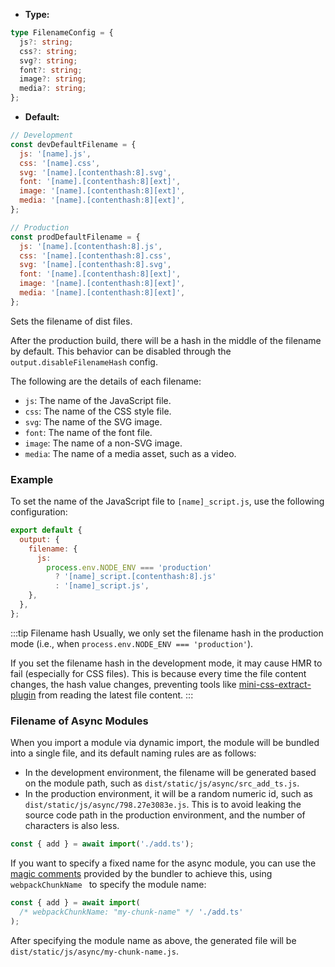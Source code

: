 - **Type:**

```ts
type FilenameConfig = {
  js?: string;
  css?: string;
  svg?: string;
  font?: string;
  image?: string;
  media?: string;
};
```

- **Default:**

```js
// Development
const devDefaultFilename = {
  js: '[name].js',
  css: '[name].css',
  svg: '[name].[contenthash:8].svg',
  font: '[name].[contenthash:8][ext]',
  image: '[name].[contenthash:8][ext]',
  media: '[name].[contenthash:8][ext]',
};

// Production
const prodDefaultFilename = {
  js: '[name].[contenthash:8].js',
  css: '[name].[contenthash:8].css',
  svg: '[name].[contenthash:8].svg',
  font: '[name].[contenthash:8][ext]',
  image: '[name].[contenthash:8][ext]',
  media: '[name].[contenthash:8][ext]',
};
```

Sets the filename of dist files.

After the production build, there will be a hash in the middle of the filename by default. This behavior can be disabled through the `output.disableFilenameHash` config.

The following are the details of each filename:

- `js`: The name of the JavaScript file.
- `css`: The name of the CSS style file.
- `svg`: The name of the SVG image.
- `font`: The name of the font file.
- `image`: The name of a non-SVG image.
- `media`: The name of a media asset, such as a video.

### Example

To set the name of the JavaScript file to `[name]_script.js`, use the following configuration:

```js
export default {
  output: {
    filename: {
      js:
        process.env.NODE_ENV === 'production'
          ? '[name]_script.[contenthash:8].js'
          : '[name]_script.js',
    },
  },
};
```

:::tip Filename hash
Usually, we only set the filename hash in the production mode (i.e., when `process.env.NODE_ENV === 'production'`).

If you set the filename hash in the development mode, it may cause HMR to fail (especially for CSS files). This is because every time the file content changes, the hash value changes, preventing tools like [mini-css-extract-plugin](https://www.npmjs.com/package/mini-css-extract-plugin) from reading the latest file content.
:::

### Filename of Async Modules

When you import a module via dynamic import, the module will be bundled into a single file, and its default naming rules are as follows:

- In the development environment, the filename will be generated based on the module path, such as `dist/static/js/async/src_add_ts.js`.
- In the production environment, it will be a random numeric id, such as `dist/static/js/async/798.27e3083e.js`. This is to avoid leaking the source code path in the production environment, and the number of characters is also less.

```js title="src/index.ts"
const { add } = await import('./add.ts');
```

If you want to specify a fixed name for the async module, you can use the [magic comments](https://webpack.js.org/api/module-methods/#magic-comments) provided by the bundler to achieve this, using `webpackChunkName ` to specify the module name:

```js title="src/index.ts"
const { add } = await import(
  /* webpackChunkName: "my-chunk-name" */ './add.ts'
);
```

After specifying the module name as above, the generated file will be `dist/static/js/async/my-chunk-name.js`.
